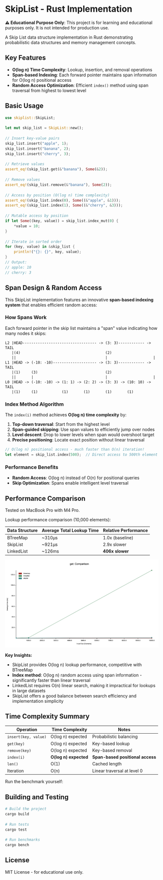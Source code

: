# SkipList - Rust Implementation

**⚠️ Educational Purpose Only**: This project is for learning and educational purposes only. It is not intended for production use.

A Skip List data structure implementation in Rust demonstrating probabilistic data structures and memory management concepts.

## Key Features

- **O(log n) Time Complexity**: Lookup, insertion, and removal operations
- **Span-based Indexing**: Each forward pointer maintains span information for O(log n) positional access
- **Random Access Optimization**: Efficient `index()` method using span traversal from highest to lowest level

## Basic Usage

```rust
use skiplist::SkipList;

let mut skip_list = SkipList::new();

// Insert key-value pairs
skip_list.insert("apple", 1);
skip_list.insert("banana", 2);
skip_list.insert("cherry", 3);

// Retrieve values
assert_eq!(skip_list.get(&"banana"), Some(&2));

// Remove values
assert_eq!(skip_list.remove(&"banana"), Some(2));

// Access by position (O(log n) time complexity)
assert_eq!(skip_list.index(0), Some((&"apple", &1)));
assert_eq!(skip_list.index(1), Some((&"cherry", &3)));

// Mutable access by position
if let Some((key, value)) = skip_list.index_mut(0) {
    *value = 10;
}

// Iterate in sorted order
for (key, value) in &skip_list {
    println!("{}: {}", key, value);
}
// Output:
// apple: 10
// cherry: 3
```

## Span Design & Random Access

This SkipList implementation features an innovative **span-based indexing system** that enables efficient random access:

### How Spans Work

Each forward pointer in the skip list maintains a "span" value indicating how many nodes it skips:

```
L2 |HEAD---------------------------------- -> (3: 3)------------ -> TAIL
   |(4)                                       (2)
   ||                                         |                     |
L1 |HEAD -> (-10: -10)-------------------- -> (3: 3)------------ -> TAIL
   |(1)     (3)                               (2)
   ||       |                                 |                     |
L0 |HEAD -> (-10: -10) -> (1: 1) -> (2: 2) -> (3: 3) -> (10: 10) -> TAIL
   |(1)     (1)           (1)       (1)       (1)       (1)
```

### Index Method Algorithm

The `index(i)` method achieves **O(log n) time complexity** by:

1. **Top-down traversal**: Start from the highest level
2. **Span-guided skipping**: Use span values to efficiently jump over nodes
3. **Level descent**: Drop to lower levels when span would overshoot target
4. **Precise positioning**: Locate exact position without linear traversal

```rust
// O(log n) positional access - much faster than O(n) iteration!
let element = skip_list.index(500);  // Direct access to 500th element
```

### Performance Benefits

- **Random Access**: O(log n) instead of O(n) for positional queries
- **Skip Optimization**: Spans enable intelligent level traversal

## Performance Comparison

Tested on MacBook Pro with M4 Pro.

Lookup performance comparison (10,000 elements):

| Data Structure | Average Total Lookup Time | Relative Performance |
| -------------- | ------------------------- | -------------------- |
| BTreeMap       | ~310µs                    | 1.0x (baseline)      |
| SkipList       | ~921µs                    | 2.9x slower          |
| LinkedList     | ~126ms                    | **406x slower**      |

![comparison](comparison.png)

**Key Insights:**

- SkipList provides O(log n) lookup performance, competitive with BTreeMap
- **Index method**: O(log n) random access using span information - significantly faster than linear traversal
- LinkedList requires O(n) linear search, making it impractical for lookups in large datasets
- SkipList offers a good balance between search efficiency and implementation simplicity

## Time Complexity Summary

| Operation            | Time Complexity       | Notes                            |
| -------------------- | --------------------- | -------------------------------- |
| `insert(key, value)` | O(log n) expected     | Probabilistic balancing          |
| `get(key)`           | O(log n) expected     | Key-based lookup                 |
| `remove(key)`        | O(log n) expected     | Key-based removal                |
| `index(i)`           | **O(log n) expected** | **Span-based positional access** |
| `len()`              | O(1)                  | Cached length                    |
| Iteration            | O(n)                  | Linear traversal at level 0      |

Run the benchmark yourself:

## Building and Testing

```bash
# Build the project
cargo build

# Run tests
cargo test

# Run benchmarks
cargo bench
```

## License

MIT License - for educational use only.
